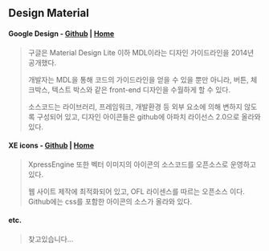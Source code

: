 Design Material
---
#### **Google Design** - [Github](https://github.com/google/material-design-icons) | [Home](https://design.google/)
> 구글은 Material Design Lite 이하 MDL이라는 디자인 가이드라인을 2014년 공개했다.
>
> 개발자는 MDL을 통해 코드의 가이드라인을 얻을 수 있을 뿐만 아니라, 버튼, 체크박스, 텍스트 박스와 같은 front-end 디자인을 수월하게 할 수 있다.
>
> 소스코드는 라이브러리, 프레임워크, 개발환경 등 외부 요소에 의해 변하지 않도록 구성되어 있고, 디자인 아이콘들은 github에 아파치 라이선스 2.0으로 올라와 있다.

#### **XE icons** - [Github](https://github.com/xpressengine/XEIcon) | [Home](https://xpressengine.github.io/XEIcon/)
> XpressEngine 또한 벡터 이미지의 아이콘의 소스코드를 오픈소스로 운영하고 있다.
>
> 웹 사이트 제작에 최적화되어 있고, OFL 라이센스를 따르는 오픈소스 이다. Github에는 css를 포함한 아이콘의 소스가 올라와 있다.

#### etc.
> 찾고있습니다...